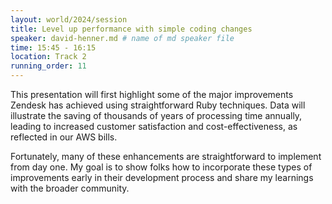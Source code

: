 ```yaml
---
layout: world/2024/session
title: Level up performance with simple coding changes
speaker: david-henner.md # name of md speaker file
time: 15:45 - 16:15
location: Track 2
running_order: 11
---
```


This presentation will first highlight some of the major improvements Zendesk has achieved using straightforward Ruby techniques. Data will illustrate the saving of thousands of years of processing time annually, leading to increased customer satisfaction and cost-effectiveness, as reflected in our AWS bills.

Fortunately, many of these enhancements are straightforward to implement from day one. My goal is to show folks how to incorporate these types of improvements early in their development process and share my learnings with the broader community.